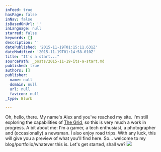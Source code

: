 ```yaml
---
inFeed: true
hasPage: false
inNav: false
isBasedOnUrl: ''
inLanguage: null
starred: false
keywords: []
description: ''
datePublished: '2015-11-19T01:15:11.631Z'
dateModified: '2015-11-19T01:14:58.010Z'
title: "It's a start..."
sourcePath: _posts/2015-11-19-its-a-start.md
published: true
authors: []
publisher:
  name: null
  domain: null
  url: null
  favicon: null
_type: Blurb

---
```

Oh, hello, there. My name's Alex and you've reached my site. I'm still exploring the capabilities of [The Grid][0], so this is very much a work in progress. A bit about me: I'm a gamer, a tech enthusiast, a photographer and (occasionally) a newsman. I also enjoy road trips. With any luck, this will give you a preview of what you'll find here. So... welcome to my blog/portfolio/whatever this is. Let's get started, shall we?
![](https://the-grid-user-content.s3-us-west-2.amazonaws.com/57df9d82-83d5-4852-aa14-caaa1adf2157.jpg)

[0]: https://thegrid.io/